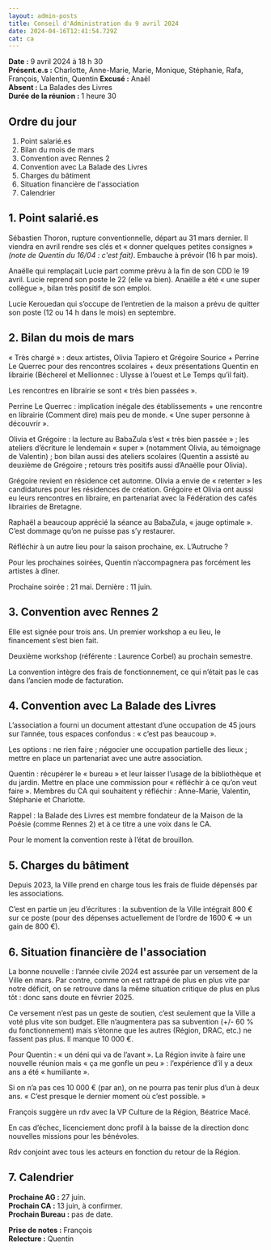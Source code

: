 ```yaml
---
layout: admin-posts
title: Conseil d'Administration du 9 avril 2024
date: 2024-04-16T12:41:54.729Z
cat: ca
---
```

**Date :** 9 avril 2024 à 18 h 30    
**Présent.e.s :** Charlotte, Anne-Marie, Marie, Monique, Stéphanie, Rafa, François, Valentin, Quentin
**Excusé :** Anaël  
**Absent :** La Balades des Livres  
**Durée de la réunion :** 1 heure 30  

## Ordre du jour

1. Point salarié.es 
2. Bilan du mois de mars
3. Convention avec Rennes 2
4. Convention avec La Balade des Livres
5. Charges du bâtiment
6. Situation financière de l'association
7. Calendrier

## 1. Point salarié.es 

Sébastien Thoron, rupture conventionnelle, départ au 31 mars dernier. Il viendra en avril rendre ses clés et « donner quelques petites consignes » *(note de Quentin du 16/04 : c'est fait)*. Embauche à prévoir (16 h par mois).

Anaëlle qui remplaçait Lucie part comme prévu à la fin de son CDD le 19 avril. Lucie reprend son poste le 22 (elle va bien). Anaëlle a été « une super collègue », bilan très positif de son emploi.
 
Lucie Kerouedan qui s’occupe de l’entretien de la maison a prévu de quitter son poste (12 ou 14 h dans le mois) en septembre. 

## 2. Bilan du mois de mars

« Très chargé » : deux artistes, Olivia Tapiero et Grégoire Sourice + Perrine Le Querrec pour des rencontres scolaires + deux présentations Quentin en librairie (Bécherel et Mellionnec : Ulysse à l’ouest et Le Temps qu’il fait).

Les rencontres en librairie se sont « très bien passées ».

Perrine Le Querrec : implication inégale des établissements + une rencontre en librairie (Comment dire) mais peu de monde. « Une super personne à découvrir ».

Olivia et Grégoire : la lecture au BabaZula s’est « très bien passée » ; les ateliers d’écriture le lendemain « super » (notamment Olivia, au témoignage de Valentin) ; bon bilan aussi des ateliers scolaires (Quentin a assisté au deuxième de Grégoire ; retours très positifs aussi d’Anaëlle pour Olivia).

Grégoire revient en résidence cet automne. Olivia a envie de « retenter » les candidatures pour les résidences de création.
Grégoire et Olivia ont aussi eu leurs rencontres en libraire, en partenariat avec la Fédération des cafés librairies de Bretagne.

Raphaël a beaucoup apprécié la séance au BabaZula, « jauge optimale ». C’est dommage qu’on ne puisse pas s’y restaurer.

Réfléchir à un autre lieu pour la saison prochaine, ex. L’Autruche ?

Pour les prochaines soirées, Quentin n’accompagnera pas forcément les artistes à dîner.

Prochaine soirée : 21 mai. Dernière : 11 juin.

## 3. Convention avec Rennes 2

Elle est signée pour trois ans. Un premier workshop a eu lieu, le financement s’est bien fait. 

Deuxième workshop (référente : Laurence Corbel) au prochain semestre. 

La convention intègre des frais de fonctionnement, ce qui n’était pas le cas dans l’ancien mode de facturation.

## 4. Convention avec La Balade des Livres

L’association a fourni un document attestant d’une occupation de 45 jours sur l’année, tous espaces confondus : « c’est pas beaucoup ». 

Les options : ne rien faire ; négocier une occupation partielle des lieux ; mettre en place un partenariat avec une autre association.

Quentin : récupérer le « bureau » et leur laisser l’usage de la bibliothèque et du jardin. Mettre en place une commission pour « réfléchir à ce qu’on veut faire ». Membres du CA qui souhaitent y réfléchir : Anne-Marie, Valentin, Stéphanie et Charlotte.

Rappel : la Balade des Livres est membre fondateur de la Maison de la Poésie (comme Rennes 2) et à ce titre a une voix dans le CA.

Pour le moment la convention reste à l’état de brouillon.

## 5. Charges du bâtiment

Depuis 2023, la Ville prend en charge tous les frais de fluide dépensés par les associations.

C’est en partie un jeu d’écritures : la subvention de la Ville intégrait 800 € sur ce poste (pour des dépenses actuellement de l’ordre de 1600 € => un gain de 800 €).

## 6. Situation financière de l'association

La bonne nouvelle : l’année civile 2024 est assurée par un versement de la Ville en mars. 
Par contre, comme on est rattrapé de plus en plus vite par notre déficit, on se retrouve dans la même situation critique de plus en plus tôt : donc sans doute en février 2025.

Ce versement n’est pas un geste de soutien, c’est seulement que la Ville a voté plus vite son budget. Elle n’augmentera pas sa subvention (+/- 60 % du fonctionnement) mais s’étonne que les autres (Région, DRAC, etc.) ne fassent pas plus. Il manque 10 000 €.

Pour Quentin : « un déni qui va de l’avant ». La Région invite à faire une nouvelle réunion mais « ça me gonfle un peu » : l’expérience d’il y a deux ans a été « humiliante ». 

Si on n’a pas ces 10 000 € (par an), on ne pourra pas tenir plus d’un à deux ans. « C’est presque le dernier moment où c’est possible. »

François suggère un rdv avec la VP Culture de la Région, Béatrice Macé.

En cas d’échec, licenciement donc profil à la baisse de la direction donc nouvelles missions pour les bénévoles.

Rdv conjoint avec tous les acteurs en fonction du retour de la Région.

## 7. Calendrier

**Prochaine AG :** 27 juin.  
**Prochain CA :** 13 juin, à confirmer.  
**Prochain Bureau :** pas de date.

**Prise de notes :** François  
**Relecture :** Quentin
